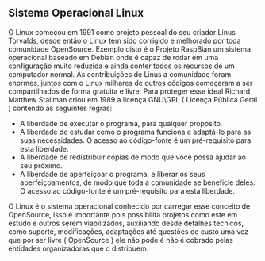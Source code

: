 ## Sistema Operacional Linux

O Linux começou em 1991 como projeto pessoal do seu criador Linus Torvalds, desde então o Linux tem sido corrigido e melhorado por toda comunidade OpenSource. Exemplo disto é o Projeto RaspBian um sistema operacional baseado em Debian onde é capaz de rodar em uma configuração muito reduzida e ainda conter todos os recursos de um computador normal.
As contribuições de Linus a comunidade foram enormes, juntos com o Linux milhares de outros códigos começaram a ser compartilhados de forma gratuita e livre. Para proteger esse ideal Richard Matthew Stallman criou em 1989 a licença GNU\GPL ( Licença Pública Geral ) contendo as seguintes regras:

- A liberdade de executar o programa, para qualquer propósito.
- A liberdade de estudar como o programa funciona e adaptá-lo para as suas necessidades. O acesso ao código-fonte é um pré-requisito para esta liberdade.
- A liberdade de redistribuir cópias de modo que você possa ajudar ao seu próximo.
- A liberdade de aperfeiçoar o programa, e liberar os seus aperfeiçoamentos, de modo que toda a comunidade se beneficie deles. O acesso ao código-fonte é um pré-requisito para esta liberdade.

O Linux é o sistema operacional conhecido por carregar esse conceito de OpenSource, isso é importante pois possibilita projetos como este em estudo e outros serem viabilizados, auxiliando desde detalhes tecnicos, como suporte, modificações, adaptações até questões de custo uma vez que por ser livre ( OpenSource ) ele não pode é não é cobrado pelas entidades organizadoras que o distribuem.
